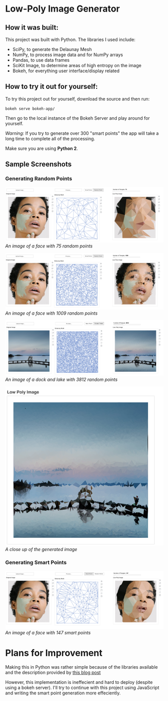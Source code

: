 # Low-Poly Image Generator

## How it was built:
This project was built with Python. The libraries I used include:
* SciPy, to generate the Delaunay Mesh
* NumPy, to process image data and for NumPy arrays
* Pandas, to use data frames
* SciKit Image, to determine areas of high entropy on the image
* Bokeh, for everything user interface/display related

## How to try it out for yourself:
To try this project out for yourself, download the source and then run:
```
bokeh serve bokeh-app/
```
Then go to the local instance of the Bokeh Server and play around for yourself.

*Warning:* If you try to generate over 300 "smart points" the app will take a long time to complete all of the processing.

Make sure you are using **Python 2**.

## Sample Screenshots

### Generating Random Points

![](./demo/randomFace75.png)
*An image of a face with 75 random points*

![](./demo/randomFace1009.png)
*An image of a face with 1009 random points*

![](./demo/randomLake3812.png)
*An image of a dock and lake with 3812 random points*

![](./demo/bokeh_plot.png)
*A close up of the generated image*

### Generating Smart Points

![](./demo/smartFace147.png)
*An image of a face with 147 smart points*


# Plans for Improvement
Making this in Python was rather simple because of the libraries available and the description provided by [this blog post](http://www.degeneratestate.org/posts/2017/May/24/images-to-triangles/)

However, this implementation is ineffecient and hard to deploy (despite using a bokeh server). I'll try to continue with this project using JavaScript and writing the smart point generation more effeciently.
